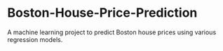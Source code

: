 # Boston-House-Price-Prediction
A machine learning project to predict Boston house prices using various regression models.
